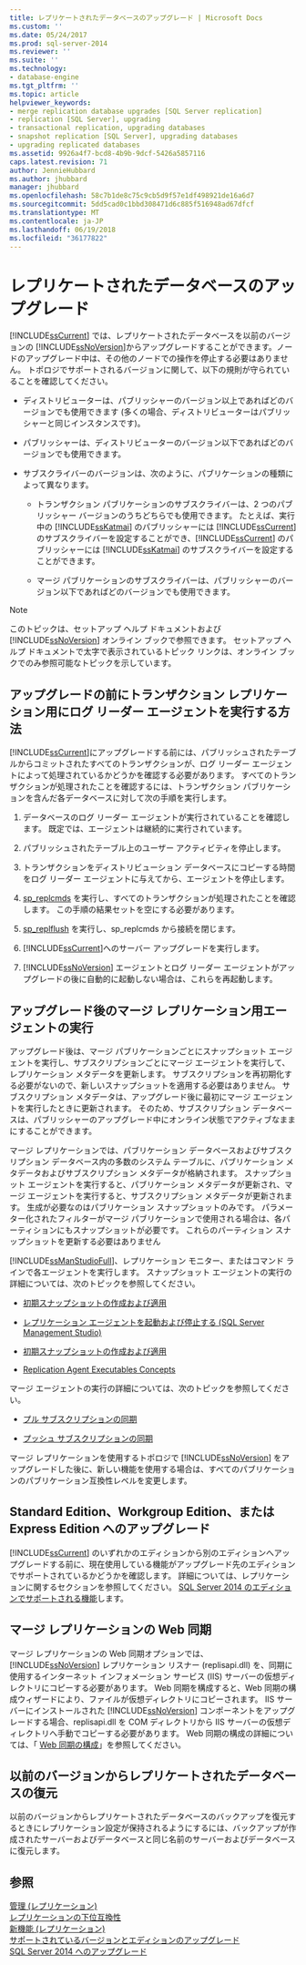 ```yaml
---
title: レプリケートされたデータベースのアップグレード | Microsoft Docs
ms.custom: ''
ms.date: 05/24/2017
ms.prod: sql-server-2014
ms.reviewer: ''
ms.suite: ''
ms.technology:
- database-engine
ms.tgt_pltfrm: ''
ms.topic: article
helpviewer_keywords:
- merge replication database upgrades [SQL Server replication]
- replication [SQL Server], upgrading
- transactional replication, upgrading databases
- snapshot replication [SQL Server], upgrading databases
- upgrading replicated databases
ms.assetid: 9926a4f7-bcd8-4b9b-9dcf-5426a5857116
caps.latest.revision: 71
author: JennieHubbard
ms.author: jhubbard
manager: jhubbard
ms.openlocfilehash: 58c7b1de8c75c9cb5d9f57e1df498921de16a6d7
ms.sourcegitcommit: 5dd5cad0c1bbd308471d6c885f516948ad67dfcf
ms.translationtype: MT
ms.contentlocale: ja-JP
ms.lasthandoff: 06/19/2018
ms.locfileid: "36177822"
---
```

# <a name="upgrade-replicated-databases"></a>レプリケートされたデータベースのアップグレード
  [!INCLUDE[ssCurrent](../../includes/sscurrent-md.md)] では、レプリケートされたデータベースを以前のバージョンの [!INCLUDE[ssNoVersion](../../includes/ssnoversion-md.md)]からアップグレードすることができます。ノードのアップグレード中は、その他のノードでの操作を停止する必要はありません。 トポロジでサポートされるバージョンに関して、以下の規則が守られていることを確認してください。  
  
-   ディストリビューターは、パブリッシャーのバージョン以上であればどのバージョンでも使用できます (多くの場合、ディストリビューターはパブリッシャーと同じインスタンスです)。  
  
-   パブリッシャーは、ディストリビューターのバージョン以下であればどのバージョンでも使用できます。  
  
-   サブスクライバーのバージョンは、次のように、パブリケーションの種類によって異なります。  
  
    -   トランザクション パブリケーションのサブスクライバーは、2 つのパブリッシャー バージョンのうちどちらでも使用できます。 たとえば、実行中の [!INCLUDE[ssKatmai](../../includes/sskatmai-md.md)] のパブリッシャーには [!INCLUDE[ssCurrent](../../includes/sscurrent-md.md)] のサブスクライバーを設定することができ、[!INCLUDE[ssCurrent](../../includes/sscurrent-md.md)] のパブリッシャーには [!INCLUDE[ssKatmai](../../includes/sskatmai-md.md)] のサブスクライバーを設定することができます。  
  
    -   マージ パブリケーションのサブスクライバーは、パブリッシャーのバージョン以下であればどのバージョンでも使用できます。  
  
> [!NOTE]  
>  このトピックは、セットアップ ヘルプ ドキュメントおよび [!INCLUDE[ssNoVersion](../../includes/ssnoversion-md.md)] オンライン ブックで参照できます。 セットアップ ヘルプ ドキュメントで太字で表示されているトピック リンクは、オンライン ブックでのみ参照可能なトピックを示しています。  
  
## <a name="run-the-log-reader-agent-for-transactional-replication-before-upgrade"></a>アップグレードの前にトランザクション レプリケーション用にログ リーダー エージェントを実行する方法  
 [!INCLUDE[ssCurrent](../../includes/sscurrent-md.md)]にアップグレードする前には、パブリッシュされたテーブルからコミットされたすべてのトランザクションが、ログ リーダー エージェントによって処理されているかどうかを確認する必要があります。 すべてのトランザクションが処理されたことを確認するには、トランザクション パブリケーションを含んだ各データベースに対して次の手順を実行します。  
  
1.  データベースのログ リーダー エージェントが実行されていることを確認します。 既定では、エージェントは継続的に実行されています。  
  
2.  パブリッシュされたテーブル上のユーザー アクティビティを停止します。  
  
3.  トランザクションをディストリビューション データベースにコピーする時間をログ リーダー エージェントに与えてから、エージェントを停止します。  
  
4.  [sp_replcmds](/sql/relational-databases/system-stored-procedures/sp-replcmds-transact-sql) を実行し、すべてのトランザクションが処理されたことを確認します。 この手順の結果セットを空にする必要があります。  
  
5.  [sp_replflush](/sql/relational-databases/system-stored-procedures/sp-replflush-transact-sql) を実行し、sp_replcmds から接続を閉じます。  
  
6.  [!INCLUDE[ssCurrent](../../includes/sscurrent-md.md)]へのサーバー アップグレードを実行します。  
  
7.  [!INCLUDE[ssNoVersion](../../includes/ssnoversion-md.md)] エージェントとログ リーダー エージェントがアップグレードの後に自動的に起動しない場合は、これらを再起動します。  
  
## <a name="run-agents-for-merge-replication-after-upgrade"></a>アップグレード後のマージ レプリケーション用エージェントの実行  
 アップグレード後は、マージ パブリケーションごとにスナップショット エージェントを実行し、サブスクリプションごとにマージ エージェントを実行して、レプリケーション メタデータを更新します。 サブスクリプションを再初期化する必要がないので、新しいスナップショットを適用する必要はありません。 サブスクリプション メタデータは、アップグレード後に最初にマージ エージェントを実行したときに更新されます。 そのため、サブスクリプション データベースは、パブリッシャーのアップグレード中にオンライン状態でアクティブなままにすることができます。  
  
 マージ レプリケーションでは、パブリケーション データベースおよびサブスクリプション データベース内の多数のシステム テーブルに、パブリケーション メタデータおよびサブスクリプション メタデータが格納されます。 スナップショット エージェントを実行すると、パブリケーション メタデータが更新され、マージ エージェントを実行すると、サブスクリプション メタデータが更新されます。 生成が必要なのはパブリケーション スナップショットのみです。 パラメーター化されたフィルターがマージ パブリケーションで使用される場合は、各パーティションにもスナップショットが必要です。 これらのパーティション スナップショットを更新する必要はありません  
  
 [!INCLUDE[ssManStudioFull](../../includes/ssmanstudiofull-md.md)]、レプリケーション モニター、またはコマンド ラインで各エージェントを実行します。 スナップショット エージェントの実行の詳細については、次のトピックを参照してください。  
  
-   [初期スナップショットの作成および適用](../../../2014/relational-databases/replication/create-and-apply-the-initial-snapshot.md)  
  
-   [レプリケーション エージェントを起動および停止する &#40;SQL Server Management Studio&#41;](../../relational-databases/replication/agents/start-and-stop-a-replication-agent-sql-server-management-studio.md)  
  
-   [初期スナップショットの作成および適用](../../../2014/relational-databases/replication/create-and-apply-the-initial-snapshot.md)  
  
-   [Replication Agent Executables Concepts](../../../2014/relational-databases/replication/concepts/replication-agent-executables-concepts.md)  
  
 マージ エージェントの実行の詳細については、次のトピックを参照してください。  
  
-   [プル サブスクリプションの同期](../../../2014/relational-databases/replication/synchronize-a-pull-subscription.md)  
  
-   [プッシュ サブスクリプションの同期](../../../2014/relational-databases/replication/synchronize-a-push-subscription.md)  
  
 マージ レプリケーションを使用するトポロジで [!INCLUDE[ssNoVersion](../../includes/ssnoversion-md.md)] をアップグレードした後に、新しい機能を使用する場合は、すべてのパブリケーションのパブリケーション互換性レベルを変更します。  
  
## <a name="upgrading-to-standard-workgroup-or-express-editions"></a>Standard Edition、Workgroup Edition、または Express Edition へのアップグレード  
 [!INCLUDE[ssCurrent](../../includes/sscurrent-md.md)] のいずれかのエディションから別のエディションへアップグレードする前に、現在使用している機能がアップグレード先のエディションでサポートされているかどうかを確認します。 詳細については、レプリケーションに関するセクションを参照してください。 [SQL Server 2014 のエディションでサポートされる機能](../../../2014/getting-started/features-supported-by-the-editions-of-sql-server-2014.md)します。  
  
## <a name="web-synchronization-for-merge-replication"></a>マージ レプリケーションの Web 同期  
 マージ レプリケーションの Web 同期オプションでは、 [!INCLUDE[ssNoVersion](../../includes/ssnoversion-md.md)] レプリケーション リスナー (replisapi.dll) を、同期に使用するインターネット インフォメーション サービス (IIS) サーバーの仮想ディレクトリにコピーする必要があります。 Web 同期を構成すると、Web 同期の構成ウィザードにより、ファイルが仮想ディレクトリにコピーされます。 IIS サーバーにインストールされた [!INCLUDE[ssNoVersion](../../includes/ssnoversion-md.md)] コンポーネントをアップグレードする場合、replisapi.dll を COM ディレクトリから IIS サーバーの仮想ディレクトリへ手動でコピーする必要があります。 Web 同期の構成の詳細については、「 [Web 同期の構成](../../../2014/relational-databases/replication/configure-web-synchronization.md)」を参照してください。  
  
## <a name="restoring-a-replicated-database-from-an-earlier-version"></a>以前のバージョンからレプリケートされたデータベースの復元  
 以前のバージョンからレプリケートされたデータベースのバックアップを復元するときにレプリケーション設定が保持されるようにするには、バックアップが作成されたサーバーおよびデータベースと同じ名前のサーバーおよびデータベースに復元します。  
  
## <a name="see-also"></a>参照  
 [管理 &#40;レプリケーション&#41;](../../relational-databases/replication/administration/administration-replication.md)   
 [レプリケーションの下位互換性](../../../2014/relational-databases/replication/replication-backward-compatibility.md)   
 [新機能 &#40;レプリケーション&#41;](../../../2014/relational-databases/replication/what-s-new-replication.md)   
 [サポートされているバージョンとエディションのアップグレード](../../database-engine/install-windows/supported-version-and-edition-upgrades.md)   
 [SQL Server 2014 へのアップグレード](upgrade-sql-server.md)  
  
  
